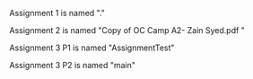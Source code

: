 Assignment 1 is named "."

Assignment 2 is named "Copy of OC Camp A2- Zain Syed.pdf
"

Assignment 3 P1 is named "AssignmentTest"

Assignment 3 P2 is named "main"
